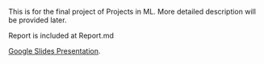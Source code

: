 This is for the final project of Projects in ML. More detailed description will be provided later. 

Report is included at Report.md

[Google Slides Presentation](https://docs.google.com/presentation/d/1HBJzE3sBF__nWo_nvdz2x2-s_ws9i6HC/edit?usp=sharing&ouid=108357174084582086995&rtpof=true&sd=true).
